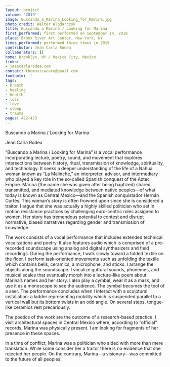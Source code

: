 ```yaml
---
layout: project
volume: '2019'
image: Buscando_a_Marina_Looking_for_Marina.jpg
photo_credit: Walter Wlodarczyk
title: Buscando a Marina / Looking for Marina
first_performed: first performed on September 14, 2019
place: Bronx River Art Center, New York, NY
times_performed: performed three times in 2019
contributor: Jean Carla Rodea
collaborators: []
home: Brooklyn, NY / Mexico City, Mexico
links:
- jeancarlarodea.com
contact: themusicweare@gmail.com
footnote: ''
tags:
- breath
- healing
- health
- loss
- love
- sleep
- trauma
pages: 422-423
---
```



Buscando a Marina / Looking for Marina

Jean Carla Rodea

“Buscando a Marina / Looking for Marina” is a vocal performance incorporating lecture, poetry, sound, and movement that explores intersections between history, ritual, transmission of knowledge, spirituality, and technology. It seeks a deeper understanding of the life of a Nahua woman known as “La Malinche,” an interpreter, advisor, and intermediary who played a key role in the so-called Spanish conquest of the Aztec Empire. Marina (the name she was given after being baptized) shared, transmitted, and mediated knowledge between native peoples—of what today is known as Central Mexico—and the Spanish conquistador Hernán Cortés. This woman’s story is often frowned upon since she is considered a traitor. I argue that she was actually a highly skilled politician who set in motion resistance practices by challenging euro-centric roles assigned to women. Her story has tremendous potential to contest and disrupt normative, biased narratives regarding gender and transmission of knowledge.

The work consists of a vocal performance that includes extended technical vocalizations and poetry. It also features audio which is comprised of a pre-recorded soundscape using analog and digital synthesizers and field recordings. During the performance, I walk slowly toward a folded textile on the floor. I perform task-oriented movements such as unfolding the textile which contains bells, ceramics, a microphone, and sticks. I arrange the objects along the soundscape. I vocalize guttural sounds, phonemes, and musical scales that eventually morph into a lecture-like poem about Marina’s names and her story. I also play a cymbal, wear it as a mask, and use it as a monoscope to see the audience. The cymbal becomes the tool of a seer. The performance concludes when I interact with a sculptural installation: a ladder representing mobility which is suspended parallel to a vertical wall but its bottom twists in an odd angle. On several steps, tongue-like ceramics rest precariously.

The poetics of the work are the outcome of a research-based practice. I visit architectural spaces in Central Mexico where, according to “official” records, Marina was physically present. I am looking for fragments of her presence in these spaces.

In a time of conflict, Marina was a politician who aided with more than mere translation. While some consider her a traitor there is no evidence that she rejected her people. On the contrary, Marina—a visionary—was committed to the future of all peoples.
